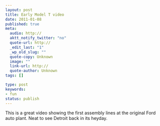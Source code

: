 ```yaml
---
layout: post
title: Early Model T video
date: 2011-01-08
published: true
meta:
  audio: http://
  aktt_notify_twitter: "no"
  quote-url: http://
  _edit_last: "1"
  _wp_old_slug: ""
  quote-copy: Unknown
  image: ""
  link-url: http://
  quote-author: Unknown
tags: []

type: post
keywords:
- fun
status: publish
---
```

This is a great video showing the first assembly lines at the original Ford auto plant.  Neat to see Detroit back in its heyday.

<object height="400" classid="clsid:d27cdb6e-ae6d-11cf-96b8-444553540000" codebase="http://download.macromedia.com/pub/shockwave/cabs/flash/swflash.cab#version=6,0,40,0" width="500"><param name="allowFullScreen" value="true" /><param name="allowscriptaccess" value="always" /><param name="src" value="http://www.youtube.com/v/S4KrIMZpwCY?fs=1&amp;hl=en_US" /><param name="allowfullscreen" value="true" /><embed allowfullscreen="true" src="http://www.youtube.com/v/S4KrIMZpwCY?fs=1&amp;hl=en_US" allowscriptaccess="always" type="application/x-shockwave-flash" height="400" width="500"></embed></object>
